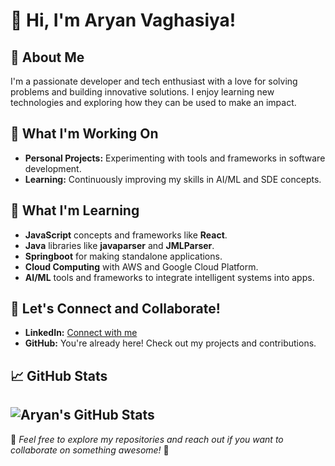 # 👋 Hi, I'm Aryan Vaghasiya!

## 🚀 About Me
I'm a passionate developer and tech enthusiast with a love for solving problems and building innovative solutions. I enjoy learning new technologies and exploring how they can be used to make an impact.

## 🔭 What I'm Working On
<!-- **Open Source Contributions:** Actively contributing to open source projects to learn and grow.-->
- **Personal Projects:** Experimenting with tools and frameworks in software development.
- **Learning:** Continuously improving my skills in AI/ML and SDE concepts.
## 🌱 What I'm Learning
- **JavaScript** concepts and frameworks like **React**.
- **Java** libraries like **javaparser** and **JMLParser**.
- **Springboot** for making standalone applications.
- **Cloud Computing** with AWS and Google Cloud Platform.
- **AI/ML** tools and frameworks to integrate intelligent systems into apps.

## 💬 Let's Connect and Collaborate!
- **LinkedIn:** [Connect with me](https://www.linkedin.com/in/aryan-vaghasiya-12a512291/)
- **GitHub:** You're already here! Check out my projects and contributions.

## 📈 GitHub Stats
![Aryan's GitHub Stats](https://github-readme-stats.vercel.app/api?username=aryanvaghasiya&show_icons=true&theme=radical)
---
🌟 *Feel free to explore my repositories and reach out if you want to collaborate on something awesome!* 🌟
